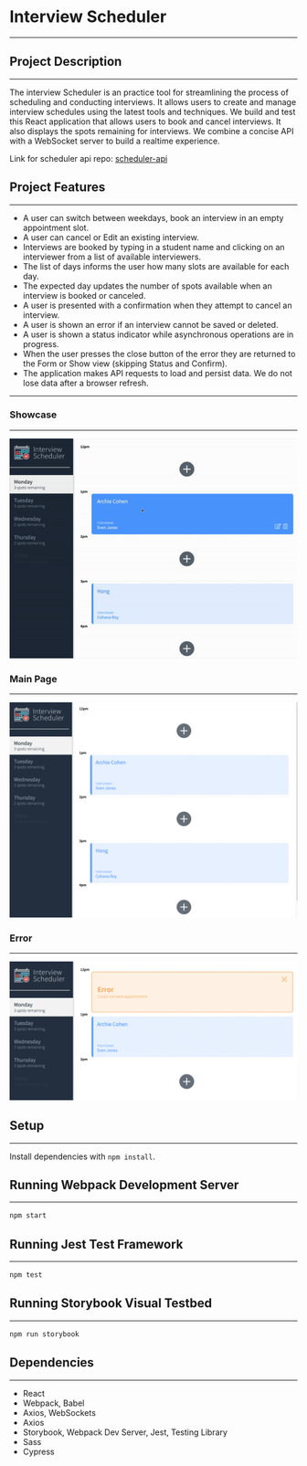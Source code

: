 # Interview Scheduler
---

## Project Description
---
The interview Scheduler is an practice tool for streamlining the process of scheduling and conducting interviews. It allows users to create and manage interview schedules using the latest tools and techniques. We build and test this React application that allows users to book and cancel interviews. It also displays the spots remaining for interviews. We combine a concise API with a WebSocket server to build a realtime experience.

Link for scheduler api repo: [scheduler-api](https://github.com/Benjamin0203/scheduler-api)

## Project Features
---

- A user can switch between weekdays, book an interview in an empty appointment slot.
- A user can cancel or Edit an existing interview.
- Interviews are booked by typing in a student name and clicking on an interviewer from a list of available interviewers.
- The list of days informs the user how many slots are available for each day.
- The expected day updates the number of spots available when an interview is booked or canceled.
- A user is presented with a confirmation when they attempt to cancel an interview.
- A user is shown an error if an interview cannot be saved or deleted.
- A user is shown a status indicator while asynchronous operations are in  progress.
- When the user presses the close button of the error they are returned to the Form or Show view (skipping Status and Confirm).
- The application makes API requests to load and persist data. We do not lose data after a browser refresh.

---
### Showcase
---
![showcase](./docs/animation.gif)

### Main Page
---
![interview](./docs/main_page.png)

### Error
---
![error](./docs/save_error.png)

## Setup
---
Install dependencies with `npm install`.

## Running Webpack Development Server
---
```sh
npm start
```

## Running Jest Test Framework
---
```sh
npm test
```

## Running Storybook Visual Testbed
---
```sh
npm run storybook
```
## Dependencies
---

- React
- Webpack, Babel
- Axios, WebSockets
- Axios
- Storybook, Webpack Dev Server, Jest, Testing Library
- Sass
- Cypress




